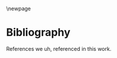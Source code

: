 \newpage
# Bibliography
<!-- see https://allefeld.github.io/nerd-notes/Markdown/A%20writer's%20guide%20to%20Pandoc's%20Markdown.html#citations-and-references -->
References we uh, referenced in this work.
